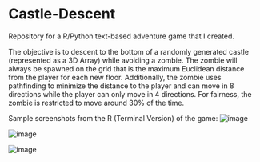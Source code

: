 # Castle-Descent
Repository for a R/Python text-based adventure game that I created.

The objective is to descent to the bottom of a randomly generated castle (represented as a 3D Array) while avoiding a zombie. 
The zombie will always be spawned on the grid that is the maximum Euclidean distance from the player for each new floor.
Additionally, the zombie uses pathfinding to minimize the distance to the player and can move in 8 directions while the player can only move in 4 directions.
For fairness, the zombie is restricted to move around 30% of the time.

Sample screenshots from the R (Terminal Version) of the game:
![image](https://user-images.githubusercontent.com/112973674/209449640-7447d1d5-b460-4b13-be50-c48fda0ab179.png)

![image](https://user-images.githubusercontent.com/112973674/209449648-c4790936-c6f9-4bd2-9b34-5ff2b9a3a7b4.png)

![image](https://user-images.githubusercontent.com/112973674/209449653-6c1c5df1-931b-425e-857d-3e29c170df0e.png)
